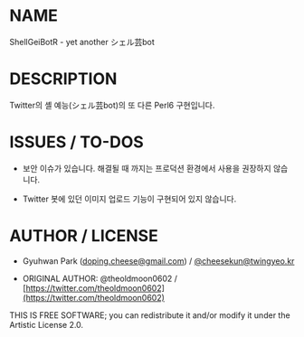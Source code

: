 # NAME

ShellGeiBotR - yet another シェル芸bot

# DESCRIPTION 

Twitter의 셸 예능(シェル芸bot)의 또 다른 Perl6 구현입니다.


# ISSUES / TO-DOS

* 보안 이슈가 있습니다. 해결될 때 까지는 프로덕션 환경에서 사용을 권장하지 않습니다.

* Twitter 봇에 있던 이미지 업로드 기능이 구현되어 있지 않습니다.

# AUTHOR / LICENSE

* Gyuhwan Park (doping.cheese@gmail.com) / [@cheesekun@twingyeo.kr](https://twingyeo.kr/@cheesekun)

* ORIGINAL AUTHOR: @theoldmoon0602 / [https://twitter.com/theoldmoon0602](https://twitter.com/theoldmoon0602)

THIS IS FREE SOFTWARE; you can redistribute it and/or modify it under the Artistic License 2.0.